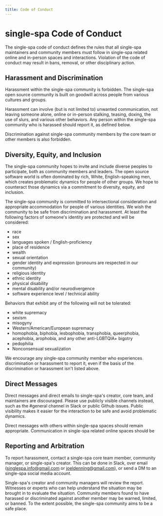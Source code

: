 ```yaml
---
title: Code of Conduct
---
```


# single-spa Code of Conduct

The single-spa code of conduct defines the rules that all single-spa maintainers and community members must follow in single-spa related online and in-person spaces and interactions. Violation of the code of conduct may result in bans, removal, or other disciplinary action.

## Harassment and Discrimination

Harassment within the single-spa community is forbidden. The single-spa open source community is built on goodwill across people from various cultures and groups. 

Harassment can involve (but is not limited to) unwanted communication, not leaving someone alone, online or in-person stalking, teasing, doxing, the use of slurs, and various other behaviors. Any person within the single-spa community who is harassed should report it, as defined below.

Discrimination against single-spa community members by the core team or other members is also forbidden.

## Diversity, Equity, and Inclusion

The single-spa community hopes to invite and include diverse peoples to participate, both as community members and leaders. The open source software world is often dominated by rich, White, English-speaking men, which creates problematic dynamics for people of other groups. We hope to counteract those dynamics via a commitment to diversity, equity, and inclusion.

The single-spa community is committed to intersectional consideration and appropriate accommodation for people of various identities. We wish the community to be safe from discrimination and harassment. At least the following factors of someone's identity are protected and will be considered:

- race
- sex
- languages spoken / English-proficiency
- place of residence
- wealth
- sexual orientation
- gender identity and expression (pronouns are respected in our community)
- religious identity
- ethnic identity
- physical disability
- mental disability and/or neurodivergence
- software experience level / technical ability

Behaviors that exhibit any of the following will not be tolerated:

- white supremacy
- sexism
- misogyny
- Western/American/European supremacy
- homophobia, biphobia, lesbophobia, transphobia, queerphobia, acephobia, arophobia, and any other anti-LGBTQIA+ bigotry
- pedophilia
- Nonconsensual sexualization

We encourage any single-spa community member who experiences discrimination or harassment to report it, even if the basis of the discrimination or harassment isn't listed above.

## Direct Messages

Direct messages and direct emails to single-spa's creator, core team, and maintainers are discouraged. Please use publicly visible channels instead, such as the #general channel in Slack or public Github issues. Public visibility makes it easier for the interaction to be safe and avoid problematic dynamics.

Direct messages with others within single-spa spaces should remain appropriate. Communication in single-spa related online spaces should be

## Reporting and Arbitration

To report harassment, contact a single-spa core team member, community manager, or single-spa's creator. This can be done in Slack, over email (singlespa.info@gmail.com or joeldenning@gmail.com), or send a DM to an single-spa social media account.

Single-spa's creator and community managers will review the report. Witnesses or experts who can help understand the situation may be brought in to evaluate the situation. Community members found to have harassed or discriminated against another member may be warned, limited, or banned. To the extent possible, the single-spa community aims to be a safe place.
